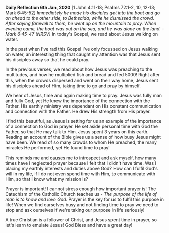 **Daily Reflection 6th Jan, 2020**
[1 John 4:11-18; Psalms 72:1-2, 10, 12-13; Mark 6:45-52]
_Immediately he made his disciples get into the boat and go on ahead to the other side, to Bethsaida, while he dismissed the crowd. After saying farewell to them, he went up on the mountain to pray. When evening came, the boat was out on the sea, and he was alone on the land. - Mark 6:45-47 (NRSV)_
In today's Gospel, we read about Jesus walking on water.

In the past when I've rad this Gospel I've only focussed on Jesus walking on water, an interesting thing that caught my attention was that Jesus sent his disciples away so that he could pray.

In the previous verses, we read about how Jesus was preaching to the multitudes, and how he multiplied fish and bread and fed 5000! Right after this, when the crowds dispersed and went on their way home, Jesus sent his disciples ahead of Him, taking time to go and pray by himself.

We hear of Jesus, time and again making time to pray. Jesus was fully man and fully God, yet He knew the importance of the connection with the Father. His earthly ministry was dependant on His constant communication and connection with the Father. He drew His strength from His prayer.

I find this beautiful, as Jesus is setting for us an example of the importance of a connection to God in prayer. He set aside personal time with God the Father, so that He may talk to Him. Jesus spent 3 years on this earth. Reading an account of the Bible gives us a sense of how busy Jesus might have been. We read of so many crowds to whom He preached, the many miracles He performed, yet He found time to pray!

This reminds me and causes me to introspect and ask myself, how many times have I neglected prayer because I felt that I didn't have time. Was I placing my earthly interests and duties above God? How can I fulfil God's will in my life, if I do not even spend time with Him, to communicate with Him, so that I know what my mission is?

Prayer is important! I cannot stress enough how important prayer is! The Catechism of the Catholic Church teaches us - _The purpose of the life of man is to know and love God._ Prayer is the key for us to fulfil this purpose in life! When we find ourselves busy and not finding time to pray we need to stop and ask ourselves if we're taking our purpose in life seriously!

A true Christian is a follower of Christ, and Jesus spent time in prayer, so let's learn to emulate Jesus!
God Bless and have a great day!
